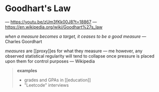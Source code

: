 # Goodhart's Law

&mdash; <https://youtu.be/zUm3fKk00J8?t=18867> &mdash; <https://en.wikipedia.org/wiki/Goodhart%27s_law>

_when a measure becomes a target, it ceases to be a good measure_ &mdash; Charles Goordhart

_measures_ are [[proxy]]es for what they measure &mdash; me however, any observed statistical regularity will tend to collapse once pressure is placed upon them for control purposes &mdash; Wikipedia

> **examples**
>
> - grades and GPAs in [[education]]
> - "Leetcode" interviews
